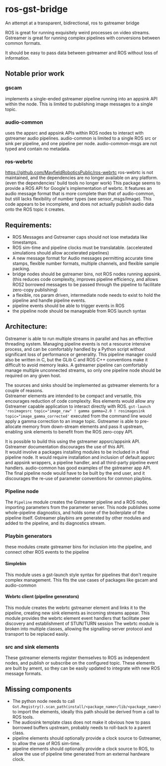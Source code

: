 # ros-gst-bridge
An attempt at a transparent, bidirectional, ros to gstreamer bridge

ROS is great for running exquisitely weird processes on video streams.\
Gstreamer is great for running complex pipelines with conversions between common formats.

It should be easy to pass data between gstreamer and ROS without loss of information.

## Notable prior work
### gscam
implements a single-ended gstreamer pipeline running into an appsink API within the node. This is limited to publishing image messages to a single topic.

### audio-common
uses the appsrc and appsink APIs within ROS nodes to interact with gstreamer audio pipelines.  audio-common is limited to a single ROS src or sink per pipeline, and one pipeline per node. audio-common-msgs are not typed and contain no metadata.

### ros-webrtc
https://github.com/MayfieldRoboticsPublic/ros-webrtc
ros-webrtc is not maintained, and the dependencies are no longer available on any platform. (even the dependencies' build tools no longer work)
This package seems to provide a ROS API for Google's implementation of webrtc.  It features an audio message format that is more complete than that of audio-common, but still lacks flexibility of number types (see sensor_msgs/Image). This code appears to be incomplete, and does not actually publish audio data onto the ROS topic it creates.


## Requirements:
* ROS Messages and Gstreamer caps should not lose metadata like timestamps.
* ROS sim-time and pipeline clocks must be translatable. (accelerated simulations should allow accelerated pipelines)
* A new message format for Audio messages permitting accurate time stamps, flexible number formats, multiple channels, and flexible sample packing.
* bridge nodes should be gstreamer bins, not ROS nodes running appsink. (this reduces code complexity, improves pipeline efficiency, and allows ROS2 borrowed messages to be passed through the pipeline to facilitate zero-copy publishing)
* a flexible, ros param driven, intermediate node needs to exist to hold the pipeline and handle pipeline events.
* pipeline events should be able to trigger events in ROS
* the pipeline node should be manageable from ROS launch syntax


## Architecture:
Gstreamer is able to run multiple streams in parallel and has an effective threading system. 
Managing pipeline events is not a resource intensive process, and can be comfortably handled by a Python script without significant loss of performance or generality. This pipeline manager could also be written in C, but the GLib C and ROS C++ conventions make it difficult to avoid memory leaks.
A gstreamer pipeline can comfortably manage multiple unconnected streams, so only one pipeline node should be required on any given host.

The sources and sinks should be implemented as gstreamer elements for a couple of reasons.\
Gstreamer elements are intended to be compact and versatile, this encourages reduction of code complexity.
Ros elements would allow any Gstreamer capable application to interact directly with ROS.  `gst-launch 'rosimagesrc topic="image_raw" ! gamma gamma=2.0 ! rosimagesink topic="image_gamma_corrected'` executed from the command line would apply a gamma correction to an image topic.
Gstreamer is able to pre-allocate memory from down-stream elements and pass it upstream, enabling sink elements to benefit from the ROS zero-copy API.

It is possible to build this using the gstreamer appsrc/appsink API. Gstreamer documentation discourages the use of this API.\
It would involve a packages installing modules to be included in a final pipeline node. It would require installation and inclusion of default appsrc and appsink wrappers, a pipeline handler, and all third-party pipeline event handlers.
audio-common has good examples of the gstreamer app API.  
The final pipeline node would have to be built by the end user, and it discourages the re-use of parameter conventions for common playbins.


### Pipeline node
The `Pipeline` module creates the Gstreamer pipeline and a ROS node, importing parameters from the parameter server.
This node publishes some whole-pipeline diagnostics, and holds some of the boilerplate of the pipeline itself.
Gstreamer playbins are generated by other modules and added to the pipeline, and its diagnostics stream.

### Playbin generators
these modules create gstreamer bins for inclusion into the pipeline, and connect other ROS events to the pipeline

#### Simplebin
This module uses a gst-launch style syntax for pipelines that don't require complex management.
This fits the use cases of packages like gscam and audio-common

#### Webrtc client (pipeline generators)
This module creates the webrtc gstreamer element and links it to the pipeline, creating new sink elements as incoming streams appear.
This module provides the webrtc element event handlers that facilitate peer discovery and establishment of STUN/TURN session
The webrtc module is broken into multiple classes, allowing the signalling-server protocol and transport to be replaced easily.

### src and sink elements
These gstreamer elements register themselves to ROS as independent nodes, and publish or subscribe on the configured topic.
These elements are built by ament, so they can be easily updated to integrate with new ROS message formats.


## Missing components
* The python node needs to call `Gst.Registry().scan_path(install/<package_name>/lib/<package_name>)` to import the elements, ideally this path should be derived from a call to ROS tools.
* The audiosink template class does not make it obvious how to pass borrowed buffers upstream, probably needs to roll-back to a parent class.
* pipeline elements should optionally provide a clock source to Gstreamer, to allow the use of ROS sim-time.
* pipeline elements should optionally provide a clock source to ROS, to allow the use of pipeline time generated from an external hardware clock.

